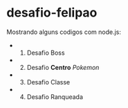 # desafio-felipao

Mostrando alguns codigos com node.js:

- 1. Desafio Boss

- 2. Desafio **Centro** *Pokemon*

- 3. Desafio Classe

- 4. Desafio Ranqueada